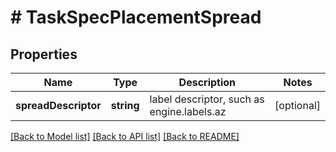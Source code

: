 # # TaskSpecPlacementSpread

## Properties

Name | Type | Description | Notes
------------ | ------------- | ------------- | -------------
**spreadDescriptor** | **string** | label descriptor, such as engine.labels.az | [optional] 

[[Back to Model list]](../../README.md#documentation-for-models) [[Back to API list]](../../README.md#documentation-for-api-endpoints) [[Back to README]](../../README.md)



